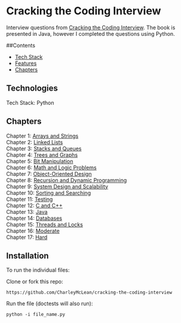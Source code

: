 # Cracking the Coding Interview

Interview questions from [Cracking the Coding Interview](https://smile.amazon.com/Cracking-Coding-Interview-Programming-Questions/dp/0984782850/ref=sr_1_1?s=books&ie=UTF8&qid=1485367607&sr=1-1&keywords=cracking+the+coding+interview).  The book is presented in Java, however I completed the questions using Python.


##Contents
* [Tech Stack](#technologies)
* [Features](#features)
* [Chapters](#chapters)


## <a name="technologies"></a>Technologies
Tech Stack:  Python<br/>


## <a name="chapters"></a>Chapters
Chapter 1:  [Arrays and Strings](https://github.com/CharleyMcLean/cracking-the-coding-interview/tree/master/ch1-arrays-string)<br/>
Chapter 2:  [Linked Lists]()<br/>
Chapter 3:  [Stacks and Queues]()<br/>
Chapter 4:  [Trees and Graphs]()<br/>
Chapter 5:  [Bit Manipulation]()<br/>
Chapter 6:  [Math and Logic Problems]()<br/>
Chapter 7:  [Object-Oriented Design]()<br/>
Chapter 8:  [Recursion and Dynamic Programming]()<br/>
Chapter 9:  [System Design and Scalability]()<br/>
Chapter 10:  [Sorting and Searching]()<br/>
Chapter 11:  [Testing]()<br/>
Chapter 12:  [C and C++]()<br/>
Chapter 13:  [Java]()<br/>
Chapter 14:  [Databases]()<br/>
Chapter 15:  [Threads and Locks]()<br/>
Chapter 16:  [Moderate]()<br/>
Chapter 17:  [Hard]()<br/>


## <a name="install"></a>Installation

To run the individual files:

Clone or fork this repo:

```
https://github.com/CharleyMcLean/cracking-the-coding-interview
```

Run the file (doctests will also run):

```
python -i file_name.py
```
